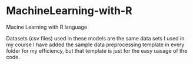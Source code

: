 # MachineLearning-with-R
Macine Learning with R language 

Datasets (csv files) used in these models are the same data sets I used in my course
I have added the sample data preprocessing template in every folder for my efficiency, but that template is just for the easy uasage of the code.
